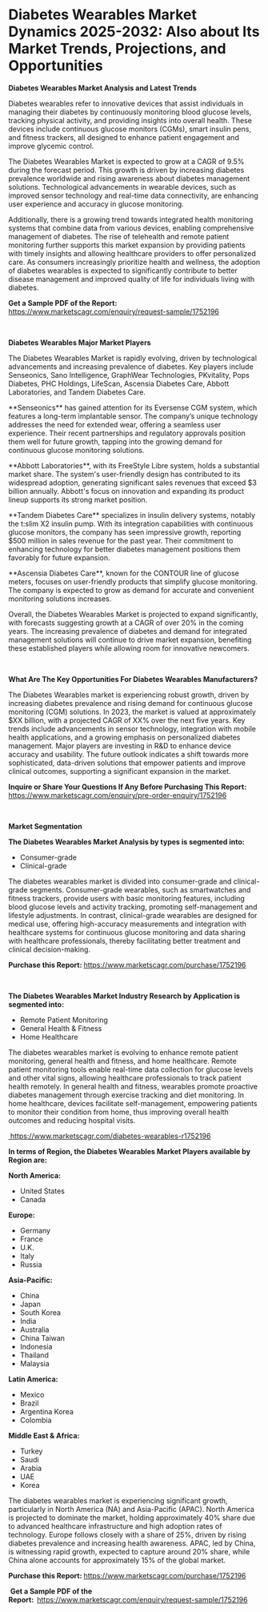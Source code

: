 <p><h1>Diabetes Wearables Market Dynamics 2025-2032: Also about Its Market Trends, Projections, and Opportunities</h1></p><p><strong>Diabetes Wearables Market Analysis and Latest Trends</strong></p>
<p><p>Diabetes wearables refer to innovative devices that assist individuals in managing their diabetes by continuously monitoring blood glucose levels, tracking physical activity, and providing insights into overall health. These devices include continuous glucose monitors (CGMs), smart insulin pens, and fitness trackers, all designed to enhance patient engagement and improve glycemic control.</p><p>The Diabetes Wearables Market is expected to grow at a CAGR of 9.5% during the forecast period. This growth is driven by increasing diabetes prevalence worldwide and rising awareness about diabetes management solutions. Technological advancements in wearable devices, such as improved sensor technology and real-time data connectivity, are enhancing user experience and accuracy in glucose monitoring.</p><p>Additionally, there is a growing trend towards integrated health monitoring systems that combine data from various devices, enabling comprehensive management of diabetes. The rise of telehealth and remote patient monitoring further supports this market expansion by providing patients with timely insights and allowing healthcare providers to offer personalized care. As consumers increasingly prioritize health and wellness, the adoption of diabetes wearables is expected to significantly contribute to better disease management and improved quality of life for individuals living with diabetes.</p></p>
<p><strong>Get a Sample PDF of the Report:&nbsp;</strong> <a href="https://www.marketscagr.com/enquiry/request-sample/1752196?utm_campaign=3561&utm_medium=2&utm_source=Github&utm_content=ia&utm_term=17042025&utm_id=diabetes-wearables">https://www.marketscagr.com/enquiry/request-sample/1752196</a></p>
<p>&nbsp;</p>
<p><strong>Diabetes Wearables Major Market Players</strong></p>
<p><p>The Diabetes Wearables Market is rapidly evolving, driven by technological advancements and increasing prevalence of diabetes. Key players include Senseonics, Sano Intelligence, GraphWear Technologies, PKvitality, Pops Diabetes, PHC Holdings, LifeScan, Ascensia Diabetes Care, Abbott Laboratories, and Tandem Diabetes Care.</p><p>**Senseonics** has gained attention for its Eversense CGM system, which features a long-term implantable sensor. The company’s unique technology addresses the need for extended wear, offering a seamless user experience. Their recent partnerships and regulatory approvals position them well for future growth, tapping into the growing demand for continuous glucose monitoring solutions.</p><p>**Abbott Laboratories**, with its FreeStyle Libre system, holds a substantial market share. The system's user-friendly design has contributed to its widespread adoption, generating significant sales revenues that exceed $3 billion annually. Abbott's focus on innovation and expanding its product lineup supports its strong market position.</p><p>**Tandem Diabetes Care** specializes in insulin delivery systems, notably the t:slim X2 insulin pump. With its integration capabilities with continuous glucose monitors, the company has seen impressive growth, reporting $500 million in sales revenue for the past year. Their commitment to enhancing technology for better diabetes management positions them favorably for future expansion.</p><p>**Ascensia Diabetes Care**, known for the CONTOUR line of glucose meters, focuses on user-friendly products that simplify glucose monitoring. The company is expected to grow as demand for accurate and convenient monitoring solutions increases.</p><p>Overall, the Diabetes Wearables Market is projected to expand significantly, with forecasts suggesting growth at a CAGR of over 20% in the coming years. The increasing prevalence of diabetes and demand for integrated management solutions will continue to drive market expansion, benefiting these established players while allowing room for innovative newcomers.</p></p>
<p>&nbsp;</p>
<p><strong>What Are The Key Opportunities For Diabetes Wearables Manufacturers?</strong></p>
<p><p>The Diabetes Wearables market is experiencing robust growth, driven by increasing diabetes prevalence and rising demand for continuous glucose monitoring (CGM) solutions. In 2023, the market is valued at approximately $XX billion, with a projected CAGR of XX% over the next five years. Key trends include advancements in sensor technology, integration with mobile health applications, and a growing emphasis on personalized diabetes management. Major players are investing in R&D to enhance device accuracy and usability. The future outlook indicates a shift towards more sophisticated, data-driven solutions that empower patients and improve clinical outcomes, supporting a significant expansion in the market.</p></p>
<p><strong>Inquire or Share Your Questions If Any Before Purchasing This Report:</strong> <a href="https://www.marketscagr.com/enquiry/pre-order-enquiry/1752196?utm_campaign=3561&utm_medium=2&utm_source=Github&utm_content=ia&utm_term=17042025&utm_id=diabetes-wearables">https://www.marketscagr.com/enquiry/pre-order-enquiry/1752196</a></p>
<p>&nbsp;</p>
<p><strong>Market Segmentation</strong></p>
<p><strong>The Diabetes Wearables Market Analysis by types is segmented into:</strong></p>
<p><ul><li>Consumer-grade</li><li>Clinical-grade</li></ul></p>
<p><p>The diabetes wearables market is divided into consumer-grade and clinical-grade segments. Consumer-grade wearables, such as smartwatches and fitness trackers, provide users with basic monitoring features, including blood glucose levels and activity tracking, promoting self-management and lifestyle adjustments. In contrast, clinical-grade wearables are designed for medical use, offering high-accuracy measurements and integration with healthcare systems for continuous glucose monitoring and data sharing with healthcare professionals, thereby facilitating better treatment and clinical decision-making.</p></p>
<p><strong>Purchase this Report:&nbsp;</strong><a href="https://www.marketscagr.com/purchase/1752196?utm_campaign=3561&utm_medium=2&utm_source=Github&utm_content=ia&utm_term=17042025&utm_id=diabetes-wearables">https://www.marketscagr.com/purchase/1752196</a></p>
<p>&nbsp;</p>
<p><strong>The Diabetes Wearables Market Industry Research by Application is segmented into:</strong></p>
<p><ul><li>Remote Patient Monitoring</li><li>General Health & Fitness</li><li>Home Healthcare</li></ul></p>
<p><p>The diabetes wearables market is evolving to enhance remote patient monitoring, general health and fitness, and home healthcare. Remote patient monitoring tools enable real-time data collection for glucose levels and other vital signs, allowing healthcare professionals to track patient health remotely. In general health and fitness, wearables promote proactive diabetes management through exercise tracking and diet monitoring. In home healthcare, devices facilitate self-management, empowering patients to monitor their condition from home, thus improving overall health outcomes and reducing hospital visits.</p></p>
<p><a href="https://www.marketscagr.com/diabetes-wearables-r1752196?utm_campaign=3561&utm_medium=2&utm_source=Github&utm_content=ia&utm_term=17042025&utm_id=diabetes-wearables">&nbsp;https://www.marketscagr.com/diabetes-wearables-r1752196</a></p>
<p><strong>In terms of Region, the Diabetes Wearables Market Players available by Region are:</strong></p>
<p>
    <p> <strong> North America: </strong>
        <ul>
            <li>United States</li>
            <li>Canada</li>
        </ul>
        </p> 
    <p> <strong> Europe: </strong>
        <ul>
            <li>Germany</li>
            <li>France</li>
            <li>U.K.</li>
            <li>Italy</li>
            <li>Russia</li>
        </ul>
        </p> 
    <p> <strong> Asia-Pacific: </strong>
        <ul>
            <li>China</li>
            <li>Japan</li>
            <li>South Korea</li>
            <li>India</li>
            <li>Australia</li>
            <li>China Taiwan</li>
            <li>Indonesia</li>
            <li>Thailand</li>
            <li>Malaysia</li>
        </ul>
        </p> 
    <p> <strong> Latin America: </strong>
        <ul>
            <li>Mexico</li>
            <li>Brazil</li>
            <li>Argentina Korea</li>
            <li>Colombia</li>
        </ul>
        </p> 
    <p> <strong> Middle East & Africa: </strong>
        <ul>
            <li>Turkey</li>
            <li>Saudi</li>
            <li>Arabia</li>
            <li>UAE</li>
            <li>Korea</li>
        </ul>
    </p>
    </p>
<p><p>The diabetes wearables market is experiencing significant growth, particularly in North America (NA) and Asia-Pacific (APAC). North America is projected to dominate the market, holding approximately 40% share due to advanced healthcare infrastructure and high adoption rates of technology. Europe follows closely with a share of 25%, driven by rising diabetes prevalence and increasing health awareness. APAC, led by China, is witnessing rapid growth, expected to capture around 20% share, while China alone accounts for approximately 15% of the global market.</p></p>
<p><strong>Purchase this Report: </strong><a href="https://www.marketscagr.com/purchase/1752196?utm_campaign=3561&utm_medium=2&utm_source=Github&utm_content=ia&utm_term=17042025&utm_id=diabetes-wearables">https://www.marketscagr.com/purchase/1752196</a></p>
<p>&nbsp;<strong>Get a Sample PDF of the Report:&nbsp;&nbsp;</strong><a href="https://www.marketscagr.com/enquiry/request-sample/1752196?utm_campaign=3561&utm_medium=2&utm_source=Github&utm_content=ia&utm_term=17042025&utm_id=diabetes-wearables">https://www.marketscagr.com/enquiry/request-sample/1752196</a></p>
<p><strong></strong></p>
<p><p></p><p></p><p></p></p>